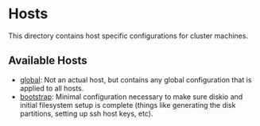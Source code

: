 # Hosts

This directory contains host specific configurations for cluster machines.

## Available Hosts

- [global](./global.nix): Not an actual host, but contains any global configuration that is applied to all hosts.
- [bootstrap](./bootstrap.nix): Minimal configuration necessary to make sure diskio and initial filesystem setup is complete (things like generating the disk partitions, setting up ssh host keys, etc).